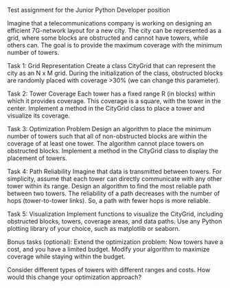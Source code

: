 Test assignment 
for the Junior Python Developer position


Imagine that a telecommunications company is working on designing an efficient 7G-network layout for a new city. The city can be represented as a grid, where some blocks are obstructed and cannot have towers, while others can. The goal is to provide the maximum coverage with the minimum number of towers.

Task 1: Grid Representation
Create a class CityGrid that can represent the city as an N x M grid. During the initialization of the class, obstructed blocks are randomly placed with coverage >30% (we can change this parameter).

Task 2: Tower Coverage
Each tower has a fixed range R (in blocks) within which it provides coverage. This coverage is a square, with the tower in the center.
Implement a method in the CityGrid class to place a tower and visualize its coverage.

Task 3: Optimization Problem
Design an algorithm to place the minimum number of towers such that all of non-obstructed blocks are within the coverage of at least one tower. The algorithm cannot place towers on obstructed blocks.
Implement a method in the CityGrid class to display the placement of towers.

Task 4: Path Reliability
Imagine that data is transmitted between towers. For simplicity, assume that each tower can directly communicate with any other tower within its range.
Design an algorithm to find the most reliable path between two towers. The reliability of a path decreases with the number of hops (tower-to-tower links). So, a path with fewer hops is more reliable.

Task 5: Visualization
Implement functions to visualize the CityGrid, including obstructed blocks, towers, coverage areas, and data paths.
Use any Python plotting library of your choice, such as matplotlib or seaborn.

Bonus tasks (optional):
Extend the optimization problem: Now towers have a cost, and you have a limited budget. Modify your algorithm to maximize coverage while staying within the budget.

Consider different types of towers with different ranges and costs. How would this change your optimization approach?
